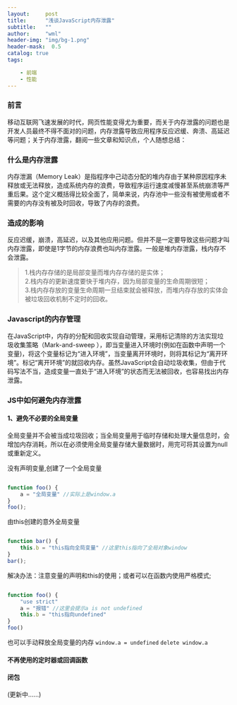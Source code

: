 ```yaml
---
layout:     post
title:      "浅谈JavaScript内存泄露"
subtitle:   ""
author:     "wml"
header-img: "img/bg-1.png"
header-mask:  0.5
catalog: true
tags:

    - 前端
    - 性能
---
```


### 前言

移动互联网飞速发展的时代，网页性能变得尤为重要，而关于内存泄露的问题也是开发人员最终不得不面对的问题，内存泄露导致应用程序反应迟缓、奔溃、高延迟等问题；关于内存泄露，翻阅一些文章和知识点，个人随想总结：

### 什么是内存泄露

内存泄漏（Memory Leak）是指程序中己动态分配的堆内存由于某种原因程序未释放或无法释放，造成系统内存的浪费，导致程序运行速度减慢甚至系统崩溃等严重后果。这个定义概括得比较全面了，简单来说，内存池中一些没有被使用或者不需要的内存没有被及时回收，导致了内存的浪费。

### 造成的影响

反应迟缓，崩溃，高延迟，以及其他应用问题。但并不是一定要导致这些问题才叫内存泄露，即使是1字节的内存浪费也叫内存泄露。一般是堆内存泄露，栈内存不会泄露。

> 1.栈内存存储的是局部变量而堆内存存储的是实体；  
> 2.栈内存的更新速度要快于堆内存，因为局部变量的生命周期很短；  
> 3.栈内存存放的变量生命周期一旦结束就会被释放，而堆内存存放的实体会被垃圾回收机制不定时的回收。

### Javascript的内存管理

在JavaScript中，内存的分配和回收实现自动管理，采用标记清除的方法实现垃圾收集策略（Mark-and-sweep ），即当变量进入环境时(例如在函数中声明一个变量)，将这个变量标记为“进入环境”，当变量离开环境时，则将其标记为“离开环境”。标记“离开环境”的就回收内存。虽然JavaScript会自动垃圾收集，但由于代码写法不当，造成变量一直处于“进入环境”的状态而无法被回收，也容易找出内存泄露。

### JS中如何避免内存泄露

#### 1、避免不必要的全局变量

全局变量并不会被当成垃圾回收；当全局变量用于临时存储和处理大量信息时，会增加内存消耗，所以在必须使用全局变量存储大量数据时，用完可将其设置为null或重新定义。

没有声明变量,创建了一个全局变量

```js

function foo() {
    a = "全局变量" //实际上是window.a
}
foo();

```

由this创建的意外全局变量

```js

function bar() {
    this.b = "this指向全局变量" //这里this指向了全局对象window
}
bar();

```

解决办法：注意变量的声明和this的使用；或者可以在函数内使用严格模式;

```js

function foo() {
    "use strict"
    a = "报错" //这里会提示a is not undefined
    this.b = "this指向undefined"
}
foo()

```

也可以手动释放全局变量的内存 `window.a = undefined` `delete window.a`

#### 不再使用的定时器或回调函数

#### 闭包

(更新中……)
